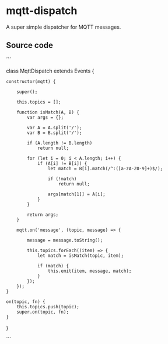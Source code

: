 # mqtt-dispatch
A super simple dispatcher for MQTT messages.

## Source code

´´´

class MqttDispatch extends Events {

	constructor(mqtt) {

		super();

		this.topics = [];

		function isMatch(A, B) {
			var args = {};

			var A = A.split('/');
			var B = B.split('/');
		
			if (A.length != B.length)
				return null;
		
			for (let i = 0; i < A.length; i++) {
				if (A[i] != B[i]) {
					let match = B[i].match(/^:([a-zA-Z0-9]+)$/);
		
					if (!match)
						return null;
		
					args[match[1]] = A[i];
				}
			}

			return args;
		}

		mqtt.on('message', (topic, message) => {
	
			message = message.toString();

			this.topics.forEach((item) => {
				let match = isMatch(topic, item);

				if (match) {
					this.emit(item, message, match);
				}
			});
		});		
	}

	on(topic, fn) {
		this.topics.push(topic);
		super.on(topic, fn);
	}
}


´´´